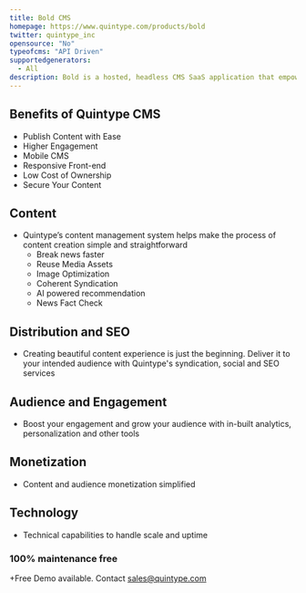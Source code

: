 ```yaml
---
title: Bold CMS
homepage: https://www.quintype.com/products/bold
twitter: quintype_inc
opensource: "No"
typeofcms: "API Driven"
supportedgenerators:
  - All
description: Bold is a hosted, headless CMS SaaS application that empowers publishers to create, curate and distribute their content across modern devices and screens effortlessly through structured APIs using any technology stack. 
---
```

## Benefits of Quintype CMS

+ Publish Content with Ease 
+ Higher Engagement
+ Mobile CMS 
+ Responsive Front-end
+ Low Cost of Ownership
+ Secure Your Content

## Content
* Quintype’s content management system helps make the process of content creation simple and straightforward 
  * Break news faster
  * Reuse Media Assets
  * Image Optimization
  * Coherent Syndication
  * AI powered recommendation
  * News Fact Check

## Distribution and SEO
* Creating beautiful content experience is just the beginning. Deliver it to your intended audience with Quintype's syndication, social and SEO services

## Audience and Engagement
* Boost your engagement and grow your audience with in-built analytics, personalization and other tools

## Monetization 
* Content and audience monetization simplified 

## Technology 
* Technical capabilities to handle scale and uptime

### 100% maintenance free

+Free Demo available. Contact sales@quintype.com



